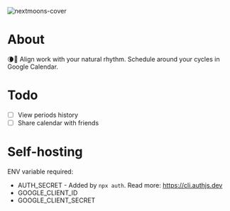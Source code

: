 ![nextmoons-cover](https://github.com/user-attachments/assets/41abe33a-9c1f-4b95-827b-9cdc1ee1ec57)

# About

🌘📆 Align work with your natural rhythm. Schedule around your cycles in Google Calendar.

# Todo

- [ ] View periods history
- [ ] Share calendar with friends

# Self-hosting

ENV variable required:
- AUTH_SECRET - Added by `npx auth`. Read more: https://cli.authjs.dev
- GOOGLE_CLIENT_ID
- GOOGLE_CLIENT_SECRET
